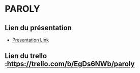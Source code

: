 # PAROLY

## Lien du présentation 

- [Presentation Link](https://www.canva.com/design/DAF4We1iJow/nBnSTZDkum-dhWW5Ga6hsQ/edit?utm_content=DAF4We1iJow&utm_campaign=designshare&utm_medium=link2&utm_source=sharebutton)

## Lien du trello :https://trello.com/b/EgDs6NWb/paroly

